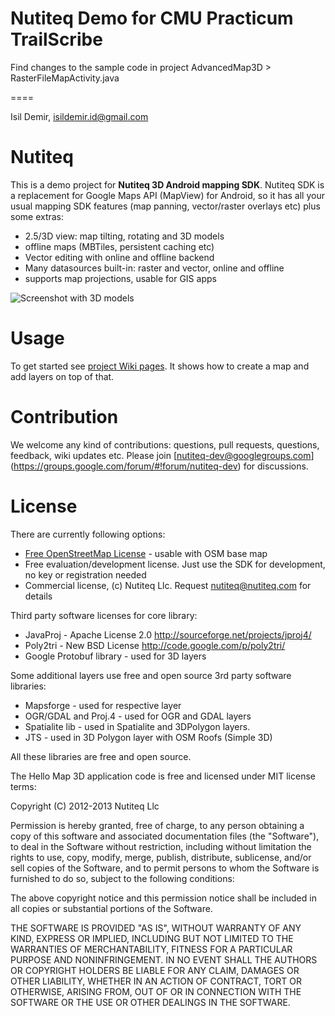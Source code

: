# Nutiteq Demo for CMU Practicum TrailScribe

Find changes to the sample code in project AdvancedMap3D > RasterFileMapActivity.java

====

Isil Demir, isildemir.id@gmail.com


# Nutiteq

This is a demo project for **Nutiteq 3D Android mapping SDK**. Nutiteq SDK is a replacement for Google Maps API (MapView) for Android, so it has all your usual mapping SDK features (map panning, vector/raster overlays etc) plus some extras: 
* 2.5/3D view: map tilting, rotating and 3D models
* offline maps (MBTiles, persistent caching etc)
* Vector editing with online and offline backend
* Many datasources built-in: raster and vector, online and offline
* supports map projections, usable for GIS apps

![Screenshot with 3D models](https://dl.dropbox.com/u/3573333/mapxt_3d_tallinn_device-2012-07-25-124845.png)

# Usage
To get started see [project Wiki pages](https://github.com/nutiteq/hellomap3d/wiki). It shows how to create a map and add layers on top of that.

# Contribution 
We welcome any kind of contributions: questions, pull requests, questions, feedback, wiki updates etc. Please join [nutiteq-dev@googlegroups.com] (https://groups.google.com/forum/#!forum/nutiteq-dev) for discussions.

# License
There are currently following options:
* [Free OpenStreetMap License](https://github.com/nutiteq/hellomap3d/wiki/Free-openstreetmap-license) - usable with OSM base map
* Free evaluation/development license. Just use the SDK for development, no key or registration needed
* Commercial license, (c) Nutiteq Llc. Request nutiteq@nutiteq.com for details

Third party software licenses for core library:
* JavaProj - Apache License 2.0 http://sourceforge.net/projects/jproj4/ 
* Poly2tri - New BSD License http://code.google.com/p/poly2tri/
* Google Protobuf library - used for 3D layers

Some additional layers use free and open source 3rd party software libraries:
* Mapsforge - used for respective layer
* OGR/GDAL and Proj.4 - used for OGR and GDAL layers
* Spatialite lib - used in Spatialite and 3DPolygon layers. 
* JTS - used in 3D Polygon layer with OSM Roofs (Simple 3D)
 
All these libraries are free and open source.

The Hello Map 3D application code is free and licensed under MIT license terms:

Copyright (C) 2012-2013 Nutiteq Llc

Permission is hereby granted, free of charge, to any person obtaining a copy of this software and associated documentation files (the "Software"), to deal in the Software without restriction, including without limitation the rights to use, copy, modify, merge, publish, distribute, sublicense, and/or sell copies of the Software, and to permit persons to whom the Software is furnished to do so, subject to the following conditions:

The above copyright notice and this permission notice shall be included in all copies or substantial portions of the Software.

THE SOFTWARE IS PROVIDED "AS IS", WITHOUT WARRANTY OF ANY KIND, EXPRESS OR IMPLIED, INCLUDING BUT NOT LIMITED TO THE WARRANTIES OF MERCHANTABILITY, FITNESS FOR A PARTICULAR PURPOSE AND NONINFRINGEMENT. IN NO EVENT SHALL THE AUTHORS OR COPYRIGHT HOLDERS BE LIABLE FOR ANY CLAIM, DAMAGES OR OTHER LIABILITY, WHETHER IN AN ACTION OF CONTRACT, TORT OR OTHERWISE, ARISING FROM, OUT OF OR IN CONNECTION WITH THE SOFTWARE OR THE USE OR OTHER DEALINGS IN THE SOFTWARE.
